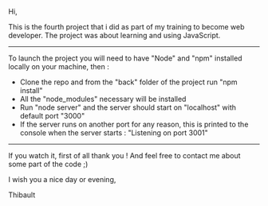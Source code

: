 Hi,

This is the fourth project that i did as part of my training to become web developer. The project was about learning and using JavaScript.

***
To launch the project you will need to have "Node" and "npm" installed locally on your machine, then :
* Clone the repo and from the "back" folder of the project run "npm install"
* All the "node_modules" necessary will be installed
* Run "node server" and the server should start on "localhost" with default port "3000"
* If the server runs on another port for any reason, this is printed to the console when the server starts : "Listening on port 3001"
***

If you watch it, first of all thank you ! And feel free to contact me about some part of the code ;)

I wish you a nice day or evening,

Thibault
